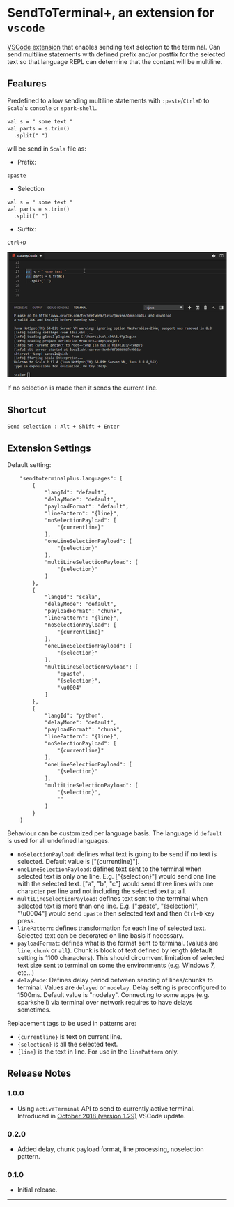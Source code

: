 # SendToTerminal+, an extension for `vscode`

[VSCode extension](https://marketplace.visualstudio.com/items?itemName=ivoh.openfileatcursor) that enables sending text selection to the terminal. Can send multiline statements with defined prefix and/or postfix for the selected text so that language REPL can determine that the content will be multiline.

## Features

Predefined to allow sending multiline statements with `:paste`/`Ctrl+D` to `Scala`'s `console` or `spark-shell`.

```
val s = " some text "
val parts = s.trim()
  .split(" ")
```
will be send in `Scala` file as:
* Prefix:
```
:paste
```
* Selection
```
val s = " some text "
val parts = s.trim()
  .split(" ")
```
* Suffix:
```
Ctrl+D
```


![demo](images/sendToTerminalPlusScalaMultiLine.gif)


If no selection is made then it sends the current line.

## Shortcut
```
Send selection : Alt + Shift + Enter
```



## Extension Settings

Default setting:
```
    "sendtoterminalplus.languages": [
        {
            "langId": "default",
            "delayMode": "default",
            "payloadFormat": "default",
            "linePattern": "{line}",
            "noSelectionPayload": [
                "{currentline}"
            ],
            "oneLineSelectionPayload": [
                "{selection}"
            ],
            "multiLineSelectionPayload": [
                "{selection}"
            ]
        },
        {
            "langId": "scala",
            "delayMode": "default",
            "payloadFormat": "chunk",
            "linePattern": "{line}",
            "noSelectionPayload": [
                "{currentline}"
            ],
            "oneLineSelectionPayload": [
                "{selection}"
            ],
            "multiLineSelectionPayload": [
                ":paste",
                "{selection}",
                "\u0004"
            ]
        },
        {
            "langId": "python",
            "delayMode": "default",
            "payloadFormat": "chunk",
            "linePattern": "{line}",
            "noSelectionPayload": [
                "{currentline}"
            ],
            "oneLineSelectionPayload": [
                "{selection}"
            ],
            "multiLineSelectionPayload": [
                "{selection}",
                ""
            ]
        }
    ]
```

Behaviour can be customized per language basis. The language id `default` is used for all undefined languages. 
* `noSelectionPayload`: defines what text is going to be send if no text is selected. Default value is ["{currentline}"].
* `oneLineSelectionPayload`: defines text sent to the terminal when selected text is only one line. E.g. ["{selection}"] would send one line with the selected text. ["a", "b", "c"] would send three lines with one character per line and not including the selected text at all.
* `multiLineSelectionPayload`: defines text sent to the terminal when selected text is more than one line. E.g. [":paste", "{selection}", "\u0004"] would send `:paste` then selected text and then `Ctrl+D` key press. 
* `linePattern`: defines transformation for each line of selected text. Selected text can be decorated on line basis if necessary.
* `payloadFormat`: defines what is the format sent to terminal. (values are `line`, `chunk` or `all`). Chunk is block of text defined by length (default setting is 1100 characters). This should circumvent limitation of selected text size sent to terminal on some the environments (e.g. Windows 7, etc...)
* `delayMode`: Defines delay period between sending of lines/chunks to terminal. Values are `delayed` or `nodelay`. Delay setting is preconfigured to 1500ms. Default value is "nodelay". Connecting to some apps (e.g. sparkshell) via terminal over network requires to have delays sometimes.

Replacement tags to be used in patterns are:
* `{currentline}` is text on current line.
* `{selection}` is all the selected text.
* `{line}` is the text in line. For use in the `linePattern` only.


## Release Notes

### 1.0.0
* Using `activeTerminal` API to send to currently active terminal. Introduced in [October 2018 (version 1.29)](https://code.visualstudio.com/updates/v1_29#_extension-authoring) VSCode update.

### 0.2.0
* Added delay, chunk payload format, line processing, noselection pattern.


### 0.1.0

* Initial release.


-----------------------------------------------------------------------------------------------------------

